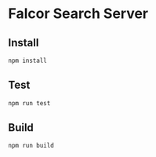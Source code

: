 # Falcor Search Server

## Install
```bash
npm install
```

## Test
```bash
npm run test
```

## Build
```bash
npm run build
```
